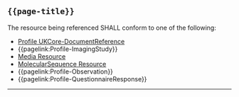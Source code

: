 ## <code>{{page-title}}</code>

The resource being referenced SHALL conform to one of the following:

- [Profile UKCore-DocumentReference](https://simplifier.net/hl7fhirukcorer4/ukcoredocumentreference)
- {{pagelink:Profile-ImagingStudy}}
- [Media Resource](https://hl7.org/fhir/R4/media.html)
- [MolecularSequence Resource](https://hl7.org/fhir/R4/molecularsequence.html)
- {{pagelink:Profile-Observation}}
- {{pagelink:Profile-QuestionnaireResponse}}

---